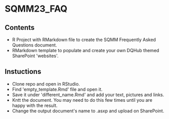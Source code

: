 # SQMM23_FAQ

## Contents
- R Project with RMarkdown file to create the SQMM Frequently Asked Questions document.
- RMarkdown template to populate and create your own DQHub themed SharePoint 'websites'.

## Instuctions
- Clone repo and open in RStudio.
- Find 'empty_template.Rmd' file and open it.
- Save it under 'different_name.Rmd' and add your text, pictures and links.
- Kntt the document. You may need to do this few times until you are happy with the result.
- Change the output document's name to .asxp and upload on SharePoint.
